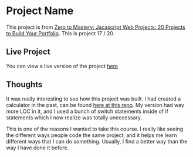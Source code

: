 # Project Name

This project is from [Zero to Mastery: Jacascript Web Projects: 20 Projects to Build Your Portfolio](https://academy.zerotomastery.io/p/javascript-projects).
This is project 17 / 20.

## Live Project

You can view a live version of the project [here](https://rperry99.github.io/calculator/)

## Thoughts

It was really interesting to see how this project was built. I had created a calculator in the past, can be found [here at this repo](https://github.com/rperry99/jQuery-calculator-FPI). My version had way more LOC in it, and I used a bunch of switch statements inside of if statements which I now realize was totally uneccessary.

This is one of the reasons I wanted to take this course. I really like seeing the different ways people code the same project, and it helps me learn different ways that I can do something. Usually, I find a better way than the way I have done it before.
